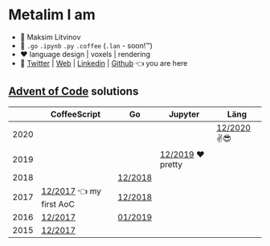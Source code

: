 # Metalim I am

* 🧑 Maksim Litvinov
* 🚀 `.go` `.ipynb` `.py` `.coffee` (`.lan` - soon!™)
* ❤️ language design | voxels | rendering
* 💬 [Twitter](https://twitter.com/metalim) | [Web](https://mem.ee/) | [Linkedin](https://www.linkedin.com/in/metalim/) | [Github](https://github.com/metalim) 👈 you are here

## [Advent of Code](https://adventofcode.com/) solutions

|      | CoffeeScript | Go | Jupyter | Läng |
|------|--------------|----|---------|------|
| 2020 |              |    |         | [12/2020](https://github.com/metalim/metalim.adventofcode.2020.lang) ✌😎 |
| 2019 |              |    | [12/2019](https://github.com/metalim/metalim.adventofcode.2019.python)  ❤️ pretty
| 2018 |              | [12/2018](https://github.com/metalim/metalim.adventofcode.2018.go)
| 2017 | [12/2017](https://github.com/metalim/metalim.adventofcode.2017) 👈 my first AoC | [12/2018](https://github.com/metalim/metalim.adventofcode.2017.go)
| 2016 | [12/2017](https://github.com/metalim/metalim.adventofcode.2016) | [01/2019](https://github.com/metalim/metalim.adventofcode.2016.go)
| 2015 | [12/2017](https://github.com/metalim/metalim.adventofcode.2015)
